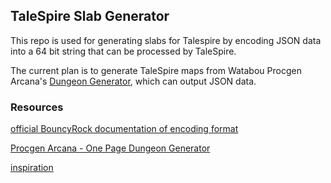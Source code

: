 ## TaleSpire Slab Generator

This repo is used for generating slabs for Talespire by encoding JSON data into a 64 bit string that can be processed by TaleSpire.

The current plan is to generate TaleSpire maps from Watabou Procgen Arcana's [Dungeon Generator](https://watabou.github.io/dungeon.html), which can output JSON data.

### Resources

[official BouncyRock documentation of encoding format](https://github.com/Bouncyrock/DumbSlabStats/blob/master/format.md)

[Procgen Arcana - One Page Dungeon Generator](https://watabou.github.io/dungeon.html)

[inspiration](https://github.com/Selyam12/Creadth.Talespire.DungeonGenerator/tree/master)
